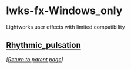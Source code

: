 # lwks-fx-Windows_only
Lightworks user effects with limited compatibility

## [Rhythmic_pulsation](Rhythmic_pulsation/README.md)
 
*[[Return to parent page](../README.md)]*
